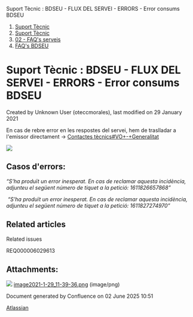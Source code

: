 Suport Tècnic : BDSEU - FLUX DEL SERVEI - ERRORS - Error consums BDSEU  

1.  [Suport Tècnic](index.md)
2.  [Suport Tècnic](13893782.md)
3.  [02 - FAQ's serveis](26313393.md)
4.  [FAQ's BDSEU](41520535.md)

Suport Tècnic : BDSEU - FLUX DEL SERVEI - ERRORS - Error consums BDSEU
======================================================================

Created by Unknown User (oteccmorales), last modified on 29 January 2021

En cas de rebre error en les respostes del servei, hem de traslladar a l'emissor directament → [Contactes tècnics#VO+-+Generalitat](28704779.html#Contactestècnics-VO+-+Generalitat)

  

![](attachments/41520537/41520538.png)

Casos d'errors:
---------------

_“S'ha produït un error inesperat. En cas de reclamar aquesta incidència, adjunteu el següent número de tiquet a la petició: 1611826657868”_

 _“S'ha produït un error inesperat. En cas de reclamar aquesta incidència, adjunteu el següent número de tiquet a la petició: 1611827274970”_

  
  

  

Related articles
----------------

  

Related issues

REQ000006029613

Attachments:
------------

![](images/icons/bullet_blue.gif) [image2021-1-29\_11-39-36.png](attachments/41520537/41520538.png) (image/png)  

Document generated by Confluence on 02 June 2025 10:51

[Atlassian](http://www.atlassian.com/)